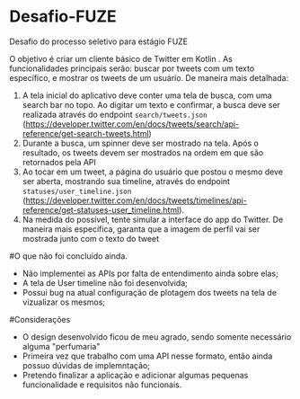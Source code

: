 # Desafio-FUZE
Desafio do processo seletivo para estágio FUZE

O objetivo é criar um cliente básico de Twitter em Kotlin . As funcionalidades principais serão: buscar por tweets com um texto específico, e mostrar os tweets de um usuário. De maneira mais detalhada:

1) A tela inicial do aplicativo deve conter uma tela de busca, com uma search bar no topo. Ao digitar um texto e confirmar, a busca deve ser realizada através do endpoint `search/tweets.json` (https://developer.twitter.com/en/docs/tweets/search/api-reference/get-search-tweets.html)
2) Durante a busca, um spinner deve ser mostrado na tela. Após o resultado, os tweets devem ser mostrados na ordem em que são retornados pela API
3) Ao tocar em um tweet, a página do usuário que postou o mesmo deve ser aberta, mostrando sua timeline, através do endpoint `statuses/user_timeline.json` (https://developer.twitter.com/en/docs/tweets/timelines/api-reference/get-statuses-user_timeline.html).
4) Na medida do possível, tente simular a interface do app do Twitter. De maneira mais específica, garanta que a imagem de perfil vai ser mostrada junto com o texto do tweet

#O que não foi concluído ainda.
- Não implementei as APIs por falta de entendimento ainda sobre elas;
- A tela de User timeline não foi desenvolvida;
- Possui bug na atual configuração de plotagem dos tweets na tela de vizualizar os mesmos;

#Considerações
- O design desenvolvido ficou de meu agrado, sendo somente necessário alguma "perfumaria"
- Primeira vez que trabalho com uma API nesse formato, então ainda possuo dúvidas de implemntação;
- Pretendo finalizar a aplicação e adicionar algumas pequenas funcionalidade e requisitos não funcionais.
